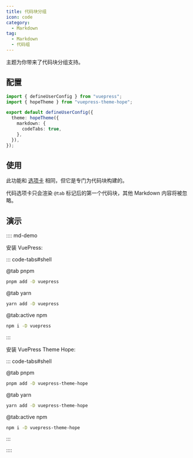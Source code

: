 ```yaml
---
title: 代码块分组
icon: code
category:
  - Markdown
tag:
  - Markdown
  - 代码组
---
```


主题为你带来了代码块分组支持。

<!-- more -->

## 配置

```ts {7} title=".vuepress/config.ts"
import { defineUserConfig } from "vuepress";
import { hopeTheme } from "vuepress-theme-hope";

export default defineUserConfig({
  theme: hopeTheme({
    markdown: {
      codeTabs: true,
    },
  }),
});
```

## 使用

此功能和 [选项卡](../content/tabs.md) 相同，但它是专门为代码块构建的。

代码选项卡只会渲染 `@tab` 标记后的第一个代码块，其他 Markdown 内容将被忽略。

## 演示

:::: md-demo

安装 VuePress:

::: code-tabs#shell

@tab pnpm

```bash
pnpm add -D vuepress
```

@tab yarn

```bash
yarn add -D vuepress
```

@tab:active npm

```bash
npm i -D vuepress
```

:::

安装 VuePress Theme Hope:

::: code-tabs#shell

@tab pnpm

```bash
pnpm add -D vuepress-theme-hope
```

@tab yarn

```bash
yarn add -D vuepress-theme-hope
```

@tab:active npm

```bash
npm i -D vuepress-theme-hope
```

:::

::::
